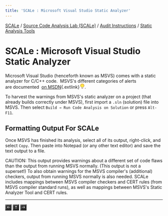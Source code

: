 ```yaml
---
title: 'SCALe : Microsoft Visual Studio Static Analyzer'
---
```

 [SCALe](index.md) / [Source Code Analysis Lab (SCALe)](Welcome.md) / [Audit Instructions](Audit-Instructions.md) / [Static Analysis Tools](Static-Analysis-Tools.md)
<!-- <legal> -->
<!-- SCALe version r.6.5.5.1.A -->
<!--  -->
<!-- Copyright 2021 Carnegie Mellon University. -->
<!--  -->
<!-- NO WARRANTY. THIS CARNEGIE MELLON UNIVERSITY AND SOFTWARE ENGINEERING -->
<!-- INSTITUTE MATERIAL IS FURNISHED ON AN "AS-IS" BASIS. CARNEGIE MELLON -->
<!-- UNIVERSITY MAKES NO WARRANTIES OF ANY KIND, EITHER EXPRESSED OR -->
<!-- IMPLIED, AS TO ANY MATTER INCLUDING, BUT NOT LIMITED TO, WARRANTY OF -->
<!-- FITNESS FOR PURPOSE OR MERCHANTABILITY, EXCLUSIVITY, OR RESULTS -->
<!-- OBTAINED FROM USE OF THE MATERIAL. CARNEGIE MELLON UNIVERSITY DOES NOT -->
<!-- MAKE ANY WARRANTY OF ANY KIND WITH RESPECT TO FREEDOM FROM PATENT, -->
<!-- TRADEMARK, OR COPYRIGHT INFRINGEMENT. -->
<!--  -->
<!-- Released under a MIT (SEI)-style license, please see COPYRIGHT file or -->
<!-- contact permission@sei.cmu.edu for full terms. -->
<!--  -->
<!-- [DISTRIBUTION STATEMENT A] This material has been approved for public -->
<!-- release and unlimited distribution.  Please see Copyright notice for -->
<!-- non-US Government use and distribution. -->
<!--  -->
<!-- DM19-1274 -->
<!-- </legal> -->

SCALe : Microsoft Visual Studio Static Analyzer
===============================================

Microsoft Visual Studio (henceforth known as MSVS) comes with a static
analyzer for C/C++ code.   MSVS's different categories of alerts
are documented  [on
MSDN](https://msdn.microsoft.com/en-US/library/a5b9aa09.aspx){.extlink}![(lightbulb)](images/icons/emoticons/lightbulb_on.png).

To harvest the warnings from MSVS's static analyzer on a project (that
already builds correctly under MSVS), first import a
`.sln` (solution) file into MSVS. Then
select `Build → Run Code Analysis on Solution` or press `Alt-F11`.

Formatting Output For SCALe
---------------------------

Once MSVS has finished its analysis, select all of its output,
right-click, and select `Copy`. Then paste
into Notepad (or any other text editor) and save the text output to a
file.

CAUTION: This output provides warnings about a different set of code
flaws than the output from running MSVS normally. (This output is not a
superset!) To also obtain warnings for the MSVS compiler's (additional)
checkers, output from running MSVS normally is also needed. SCALe
includes mappings between MSVS compiler checkers and CERT rules (from
MSVS compiler standard runs), as well as mappings between MSVS's Static
Analyzer Tool and CERT rules.

------------------------------------------------------------------------

[![](attachments/arrow_left.png)](Lizard.md)
[![](attachments/arrow_up.png)](Static-Analysis-Tools.md)
[![](attachments/arrow_right.png)](PC-Lint-FlexeLint.md)
